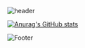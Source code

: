 <!--Header-->
![header](https://capsule-render.vercel.app/api?type=waving&color=0:373b44,100:4286f4&height=250&section=header&text=Yujin%20Kim&fontSize=60)
<!--CalculateRanksAPI-->
[![Anurag's GitHub stats](https://github-readme-stats.vercel.app/api?username=yujinkim1&count_private=true&title_color=fff&text_color=fff&bg_color=30,12c2e9,c471ed,f64f59)](https://github.com/anuraghazra/github-readme-stats)
<!-- Footer -->
![Footer](https://capsule-render.vercel.app/api?type=waving&color=0:373b44,100:4286f4&height=200&section=footer)
